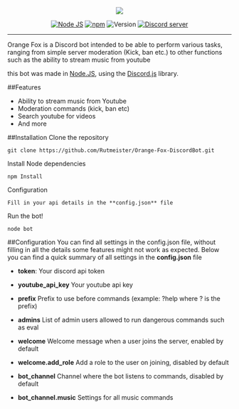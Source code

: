 <p style="text-align:center;">
<img src="https://i.imgur.com/6UjgBXg.png">
</p>

<p align="center">
<a href="http://nodejs.org"><img src="https://img.shields.io/badge/Node.js-6.9.1-blue.svg" alt="Node JS"></a>
<a href="http://npmjs.com"><img src="https://img.shields.io/badge/npm-4.0.5-blue.svg" alt="npm"></a>
<a><img src="https://img.shields.io/badge/Version-1.0.0-blue.svg" alt="Version"></a>
<a href="https://discord.gg/Rbx9E7V"><img src="https://discordapp.com/api/guilds/293787768218320896/widget.png" alt="Discord server"></a>
</p>

---

Orange Fox is a Discord bot intended to be able to perform various tasks, ranging from simple server moderation (Kick, ban etc.) to other functions such as the ability to stream music from youtube

this bot was made in
[Node.JS](https://nodejs.org), using the
[Discord.js](https://discord.js.org/#/) library.

##Features
- Ability to stream music from Youtube
- Moderation commands (kick, ban etc)
- Search youtube for videos
- And more

##Installation
Clone the repository
```
git clone https://github.com/Rutmeister/Orange-Fox-DiscordBot.git
```
Install Node dependencies
```
npm Install
```
Configuration
```
Fill in your api details in the **config.json** file
```
Run the bot!
```
node bot
```

##Configuration
You can find all settings in the config.json file, without filling in all the details some features might not work as expected. Below you can find a quick summary of all settings in the **config.json** file

- **token**: Your discord api token
- **youtube_api_key** Your youtube api key
- **prefix** Prefix to use before commands (example: ?help where ? is the prefix)

- **admins** List of admin users allowed to run dangerous commands such as eval
- **welcome** Welcome message when a user joins the server, enabled by default
- **welcome.add_role** Add a role to the user on joining, disabled by default

- **bot_channel** Channel where the bot listens to commands, disabled by default
- **bot_channel.music** Settings for all music commands

